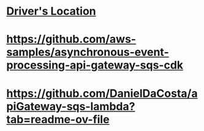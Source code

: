 # [Driver's Location](https://www.youtube.com/watch?v=v7dMZrjxMgc&t=2s)
# https://github.com/aws-samples/asynchronous-event-processing-api-gateway-sqs-cdk
# https://github.com/DanielDaCosta/apiGateway-sqs-lambda?tab=readme-ov-file
